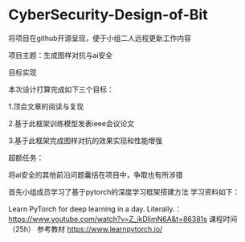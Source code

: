 # CyberSecurity-Design-of-Bit
将项目在github开源呈现，便于小组二人远程更新工作内容

项目主题：生成图样对抗与ai安全

目标实现

本次设计打算完成如下三个目标：

1.顶会文章的阅读与复现

2.基于此框架训练模型发表ieee会议论文

3.基于此框架完成图样对抗的效果实现和性能增强

超额任务：

将ai安全的其他前沿问题囊括在项目中，争取也有所涉猎

首先小组成员学习了基于pytorch的深度学习框架搭建方法 
学习资料如下：

Learn PyTorch for deep learning in a day. Literally.：https://www.youtube.com/watch?v=Z_ikDlimN6A&t=86381s 课程时间（25h） 参考教材 https://www.learnpytorch.io/

